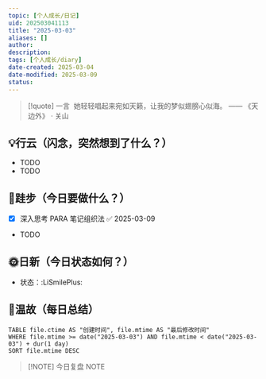 ```yaml
---
topic: [个人成长/日记]
uid: 202503041113
title: "2025-03-03"
aliases: []
author: 
description: 
tags: [个人成长/diary]
date-created: 2025-03-04
date-modified: 2025-03-09
status: 
---
```


> [!quote] 一言
>  她轻轻唱起来宛如天籁，让我的梦似翅膀心似海。 —— 《天边外》 · 关山

## 💡行云（闪念，突然想到了什么？）

- TODO
- TODO

## 🦶跬步（今日要做什么？）

- [x] 深入思考 PARA 笔记组织法 ✅ 2025-03-09
- TODO

## 🌞日新（今日状态如何？）

- 状态：:LiSmilePlus:

## 🌙温故（每日总结）

```dataview
TABLE file.ctime AS "创建时间", file.mtime AS "最后修改时间"
WHERE file.mtime >= date("2025-03-03") AND file.mtime < date("2025-03-03") + dur(1 day)
SORT file.mtime DESC
```

> [!NOTE] 今日复盘
> NOTE

